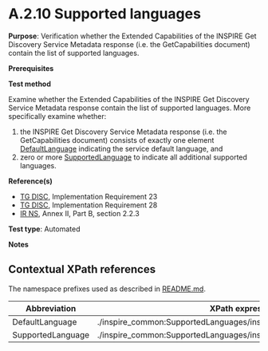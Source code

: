 # A.2.10 Supported languages

**Purpose**: Verification whether the Extended Capabilities of the INSPIRE Get Discovery Service Metadata response (i.e. the GetCapabilities document) contain the list of supported languages.

**Prerequisites**

**Test method**

Examine whether the Extended Capabilities of the INSPIRE Get Discovery Service Metadata response contain the list of supported languages. More specifically examine whether:
1. the INSPIRE Get Discovery Service Metadata response (i.e. the GetCapabilities document) consists of exactly one element [DefaultLanguage](#DefaultLanguage) indicating the service default language, and
2. zero or more [SupportedLanguage](#SupportedLanguage) to indicate all additional supported languages.

**Reference(s)**

* [TG DISC](README.md#ref_TG_DISC), Implementation Requirement 23
* [TG DISC](README.md#ref_TG_DISC), Implementation Requirement 28
* [IR NS](README.md#ref_IR_NS), Annex II, Part B, section 2.2.3

**Test type**: Automated

**Notes**


## Contextual XPath references

The namespace prefixes used as described in [README.md](README.md#namespaces).

Abbreviation                                               |  XPath expression
---------------------------------------------------------- | -------------------------------------------------------------------------
<a name="DefaultLanguage"></a> DefaultLanguage | ./inspire_common:SupportedLanguages/inspire_common:DefaultLanguage
<a name="SupportedLanguage"></a> SupportedLanguage | ./inspire_common:SupportedLanguages/inspire_common:SupportedLanguage
